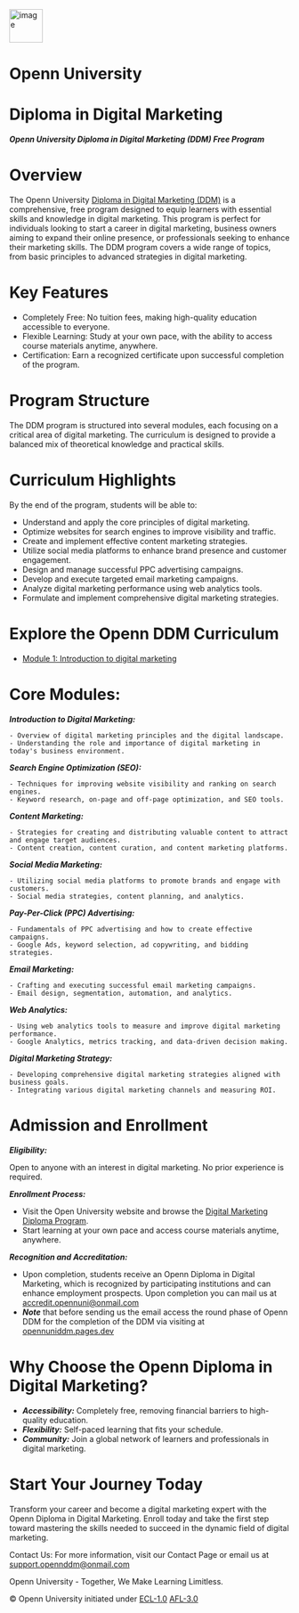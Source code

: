 <img src="https://opennuni.github.io/dit/img/k5vzrqrsbmqjth7qgmkt0ve7pvuk.png" alt="image" width="60" height="auto">

# Openn University

# Diploma in Digital Marketing

***Openn University Diploma in Digital Marketing (DDM) Free Program***

# Overview

The Openn University [Diploma in Digital Marketing (DDM)](M1/L1/Intro.md) is a comprehensive, free program designed to equip learners with essential skills and knowledge in digital marketing. This program is perfect for individuals looking to start a career in digital marketing, business owners aiming to expand their online presence, or professionals seeking to enhance their marketing skills. The DDM program covers a wide range of topics, from basic principles to advanced strategies in digital marketing.

# Key Features

- Completely Free: No tuition fees, making high-quality education accessible to everyone.
- Flexible Learning: Study at your own pace, with the ability to access course materials anytime, anywhere.
- Certification: Earn a recognized certificate upon successful completion of the program.

# Program Structure

The DDM program is structured into several modules, each focusing on a critical area of digital marketing. The curriculum is designed to provide a balanced mix of theoretical knowledge and practical skills.

# Curriculum Highlights

By the end of the program, students will be able to:

- Understand and apply the core principles of digital marketing.
- Optimize websites for search engines to improve visibility and traffic.
- Create and implement effective content marketing strategies.
- Utilize social media platforms to enhance brand presence and customer engagement.
- Design and manage successful PPC advertising campaigns.
- Develop and execute targeted email marketing campaigns.
- Analyze digital marketing performance using web analytics tools.
- Formulate and implement comprehensive digital marketing strategies.

# Explore the Openn DDM Curriculum

- [Module 1: Introduction to digital marketing](M1/Intro.md)


# Core Modules:

***Introduction to Digital Marketing:***

    - Overview of digital marketing principles and the digital landscape.
    - Understanding the role and importance of digital marketing in today's business environment.

***Search Engine Optimization (SEO):***

    - Techniques for improving website visibility and ranking on search engines.
    - Keyword research, on-page and off-page optimization, and SEO tools.

***Content Marketing:***

    - Strategies for creating and distributing valuable content to attract and engage target audiences.
    - Content creation, content curation, and content marketing platforms.

***Social Media Marketing:***

    - Utilizing social media platforms to promote brands and engage with customers.
    - Social media strategies, content planning, and analytics.

***Pay-Per-Click (PPC) Advertising:***

    - Fundamentals of PPC advertising and how to create effective campaigns.
    - Google Ads, keyword selection, ad copywriting, and bidding strategies.

***Email Marketing:***

    - Crafting and executing successful email marketing campaigns.
    - Email design, segmentation, automation, and analytics.

***Web Analytics:***

    - Using web analytics tools to measure and improve digital marketing performance.
    - Google Analytics, metrics tracking, and data-driven decision making.

***Digital Marketing Strategy:***

    - Developing comprehensive digital marketing strategies aligned with business goals.
    - Integrating various digital marketing channels and measuring ROI.

# Admission and Enrollment

***Eligibility:*** 

Open to anyone with an interest in digital marketing. No prior experience is required.


***Enrollment Process:***

- Visit the Open University website and browse the [Digital Marketing Diploma Program](#).
- Start learning at your own pace and access course materials anytime, anywhere.

***Recognition and Accreditation:***

- Upon completion, students receive an Openn Diploma in Digital Marketing, which is recognized by participating institutions and can enhance employment prospects. Upon completion you can mail us at [accredit.opennuni@onmail.com](mailto:accredit.opennuni@onmail.com)
- ***Note*** that before sending us the email access the round phase of Openn DDM for the completion of the DDM via visiting at [opennuniddm.pages.dev](https://opennunidit.pages.dev)

# Why Choose the Openn Diploma in Digital Marketing?

- ***Accessibility:*** Completely free, removing financial barriers to high-quality education.
- ***Flexibility:*** Self-paced learning that fits your schedule.
- ***Community:*** Join a global network of learners and professionals in digital marketing.

# Start Your Journey Today

Transform your career and become a digital marketing expert with the Openn Diploma in Digital Marketing. Enroll today and take the first step toward mastering the skills needed to succeed in the dynamic field of digital marketing.

Contact Us: For more information, visit our Contact Page or email us at support.opennddm@onmail.com

Openn University - Together, We Make Learning Limitless.


© Openn University initiated under [ECL-1.0](#) [AFL-3.0](#) 